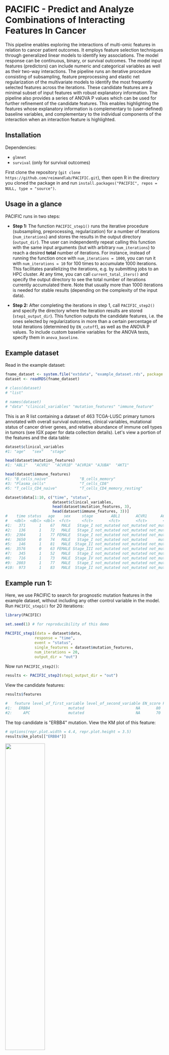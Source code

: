 # PACIFIC - Predict and Analyze Combinations of Interacting Features In Cancer

This pipeline enables exploring the interactions of multi-omic features in relation to cancer patient outcomes. It employs feature selection techniques through generalized linear models to identify key associations. The model response can be continuous, binary, or survival outcomes. The model input features (predictors) can include numeric and categorical variables as well as their two-way interactions. The pipeline runs an iterative procedure consisting of subsampling, feature preprocessing and elastic net regularization of the multivariate models to identify the most frequently selected features across the iterations. These candidate features are a minimal subset of input features with robust explanatory information. The pipeline also provides a series of ANOVA P values which can be used for further refinement of the candidate features. This enables highlighting the features whose explanatory information is complementary to (user-defined) baseline variables, and complementary to the individual components of the interaction when an interaction feature is highlighted. 

## Installation
Dependencies: 
- `glmnet`
- `survival` (only for survival outcomes)

First clone the repository (`git clone https://github.com/reimandlab/PACIFIC.git`), then open R in the directory you cloned the package in and run `install.packages("PACIFIC", repos = NULL, type = "source")`.

## Usage in a glance
PACIFIC runs in two steps: 

* **Step 1:** The function `PACIFIC_step1()` runs the iterative procedure (subsampling, preprocessing, regularization) for a number of iterations (`num_iterations`) and stores the results in the output directory (`output_dir`). The user can independently repeat calling this function with the same input arguments (but with arbitrary `num_iterations`) to reach a desired **total** number of iterations. For instance, instead of running the function once with `num_iterations = 1000`, you can run it with `num_iterations = 10` for 100 times to accumulate 1000 iterations. This facilitates parallelizing the iterations, e.g. by submitting jobs to an HPC cluster. At any time, you can call `current_total_iters()` and specify the output directory to see the total number of iterations currently accumulated there. Note that usually more than 1000 iterations is needed for stable results (depending on the complexity of the input data).

* **Step 2:**  After completing the iterations in step 1, call `PACIFIC_step2()` and specify the directory where the iteration results are stored (`step1_output_dir`). This function outputs the candidate features, i.e. the ones selected by regularizations in more than a certain percentage of total iterations (determined by `EN_cutoff`), as well as the ANOVA P values. To include custom baseline variables for the ANOVA tests, specify them in `anova_baseline`.

## Example dataset
Read in the example dataset:
```R
fname_dataset <- system.file("extdata", "example_dataset.rds", package = "PACIFIC")
dataset <- readRDS(fname_dataset)

# class(dataset)
# "list"

# names(dataset)
# "data" "clinical_variables" "mutation_features" "immune_feature"
```
This is an R list containing a dataset of 463 TCGA-LUSC primary tumors annotated with overall survival outcomes, clinical variables, mutational status of cancer driver genes, and relative abundance of immune cell types in tumors (see IGX paper for data collection details). Let's view a portion of the features and the data table:
```R
dataset$clinical_variables
#1: "age"   "sex"   "stage"

head(dataset$mutation_features)
#1: "ABL1"   "ACVR1"  "ACVR1B" "ACVR2A" "AJUBA"  "AKT1"

head(dataset$immune_features)
#1: "B_cells_naive"              "B_cells_memory"
#3: "Plasma_cells"               "T_cells_CD8"
#5: "T_cells_CD4_naive"          "T_cells_CD4_memory_resting"

dataset$data[1:10, c("time", "status", 
                     dataset$clinical_variables, 
                     head(dataset$mutation_features, 3), 
                     head(dataset$immune_features, 3))]
#    time status   age    sex     stage        ABL1       ACVR1      ACVR1B B_cells_naive B_cells_memory Plasma_cells
#   <dbl>  <dbl> <dbl>  <fct>     <fct>       <fct>       <fct>       <fct>         <dbl>          <dbl>        <dbl>
#1:   371      1    67   MALE   Stage_I not_mutated not_mutated not_mutated   0.080421249     0.00000000   0.26404279
#2:   136      1    72   MALE   Stage_I not_mutated not_mutated not_mutated   0.044900022     0.01379474   0.10389209
#3:  2304      1    77 FEMALE   Stage_I not_mutated not_mutated not_mutated   0.061837118     0.00000000   0.01028084
#4:  3650      0    74   MALE   Stage_I not_mutated not_mutated     mutated   0.071255668     0.00000000   0.04098218
#5:   146      1    81   MALE  Stage_II not_mutated not_mutated not_mutated   0.072445522     0.00000000   0.07996814
#6:  3576      0    63 FEMALE Stage_III not_mutated not_mutated not_mutated   0.035232228     0.00000000   0.04845400
#7:   345      1    52   MALE   Stage_I not_mutated not_mutated not_mutated   0.002546043     0.01249645   0.03672128
#8:   716      1    73   MALE  Stage_IV not_mutated not_mutated not_mutated   0.153676877     0.00000000   0.03513933
#9:  2803      1    77   MALE   Stage_I not_mutated not_mutated not_mutated   0.076106437     0.00000000   0.03096591
#10:  973      1    83   MALE  Stage_II not_mutated not_mutated not_mutated   0.003390769     0.02346645   0.01971920
```

## Example run 1:
Here, we use PACIFIC to search for prognostic mutation features in the example dataset, without including any other control variable in the model. Run `PACIFIC_step1()` for 20 iterations:
```R
library(PACIFIC)

set.seed(1) # for reproducibility of this demo

PACIFIC_step1(data = dataset$data,
             response = "time",
             event = "status",
             single_features = dataset$mutation_features,
             num_iterations = 20,
             output_dir = "out")
```
Now run `PACIFIC_step2()`:
```R
results <- PACIFIC_step2(step1_output_dir = "out")
```
View the candidate features:
```R
results$features

#   feature level_of_first_variable level_of_second_variable EN_score P_ANOVA_of_feature P_ANOVA_of_feature_controlled_for_first_variable P_ANOVA_of_feature_controlled_for_second_variable P_ANOVA_of_feature_controlled_for_both_variables P_ANOVA_of_first_variable P_ANOVA_of_second_variable
#1:   ERBB4                 mutated                       NA       80         0.01654919                                               NA                                                NA                                               NA                        NA                         NA
#2:     APC                 mutated                       NA       70         0.03917444                                               NA                                                NA                                               NA                        NA                         NA
```

The top candidate is "ERBB4" mutation. View the KM plot of this feature:
```R
# options(repr.plot.width = 4.4, repr.plot.height = 3.5)
results$km_plots[["ERBB4"]]
```
<img src="inst/extdata/km1.jpg" width="50%">

## Example run 2:
Let's see the more complex aspects of PACIFIC. Here, using the example dataset, we are interested in finding prognostic interactions between mutation and immune features while controlling for the effect of baseline clinical variables. This problem is formulated in the IGX paper based on the following design choices:
* Assign clinical variables to `single_features`.
* Assign all two-way combinations of mutation and immune features to `interaction_features`.
* Work with median-dichotomized (higher or lower than median) values of immune features (rather than their numeric values). Therefore, assign immune features to `features_to_discretize`. Use default `discretization_method = "median"`.
* As both of the high/low states are plausible for the immune features, let the pipeline determine the optimum levels for each immune feature in the potential interactions with mutation features. Therefore, assign the immune features to `features_with_flexible_direction`.
* Mutation features are factors with "not_mutated" as first level which is by default fixed to their reference level.
* Avoid prefiltering of the clinical variables inside the iterations to make sure that their effects are controlled for in all regularized CoxPH models. Therefore, assign clinical features to both `features_to_skip_sparsity_prefiltering` and `features_to_skip_survival_prefiltering`.
  
Run `PACIFIC_step1()` with the above parameters for 3 iterations, and repeat the call for 5 times, yielding in a total of 15 iterations all stored in a specified `output_dir`. Note that usually more than 1000 iterations is needed for stable results (i.e. reproducible `EN_score` obtained in step 2), depending on the complexity of the input data.
```R
library(PACIFIC)

set.seed(1) # for reproducibility of this demo

for(i in 1:5){
    PACIFIC_step1(data = dataset$data,
                  response = "time",
                  event = "status",
                  single_features = dataset$clinical_variables,
		  interaction_features = list(dataset$mutation_features,
                                              dataset$immune_features),
		  features_to_discretize = dataset$immune_features,
		  features_with_flexible_direction = dataset$immune_features,
		  features_to_skip_sparsity_prefiltering = dataset$clinical_variables,
		  features_to_skip_univariate_association_prefiltering = dataset$clinical_variables,
		  num_iterations = 3, 
		  output_dir = "out", 
		  verbose = TRUE)
}

# ----------------------------------------------------
# call PACIFIC_step1:
# preprocessing ... 14.18098 secs 
# iteration 1/3 : 27 features selected by Elastic net. 2.674277 secs 
# iteration 2/3 : No feature selected by Elastic net. 2.800196 secs 
# iteration 3/3 : 12 features selected by Elastic net. 3.109186 secs 
# save the results in: path/to/out
# elapsed time: 22.78648 secs 
# ----------------------------------------------------
# call PACIFIC_step1:
# preprocessing ... 18.95363 secs 
# iteration 1/3 : 24 features selected by Elastic net. 2.926076 secs 
# iteration 2/3 : No feature selected by Elastic net. 2.509057 secs 
# iteration 3/3 : 13 features selected by Elastic net. 2.941139 secs 
# save the results in: path/to/out
# elapsed time: 27.35026 secs 
# ----------------------------------------------------
# call PACIFIC_step1:
# preprocessing ... 18.68423 secs 
# iteration 1/3 : 34 features selected by Elastic net. 2.991087 secs 
# iteration 2/3 : 28 features selected by Elastic net. 2.560865 secs 
# iteration 3/3 : 6 features selected by Elastic net. 2.729803 secs 
# save the results in: path/to/out
# elapsed time: 26.98579 secs 
# ----------------------------------------------------
# call PACIFIC_step1:
# preprocessing ... 19.10262 secs 
# iteration 1/3 : 33 features selected by Elastic net. 2.649518 secs 
# iteration 2/3 : 28 features selected by Elastic net. 2.678333 secs 
# iteration 3/3 : 28 features selected by Elastic net. 3.125965 secs 
# save the results in: path/to/out
# elapsed time: 27.57621 secs 
# ----------------------------------------------------
# call PACIFIC_step1:
# preprocessing ... 21.04174 secs 
# iteration 1/3 : 35 features selected by Elastic net. 3.067441 secs 
# iteration 2/3 : 27 features selected by Elastic net. 2.744998 secs 
# iteration 3/3 : 24 features selected by Elastic net. 2.726398 secs 
# save the results in: path/to/out
# elapsed time: 29.6028 secs 
```
```R
current_total_iters(dir = "out")

# Total iterations currently accumulated in "out" = 15
```
Now run `PACIFIC_step2()` with assigning the clinical features to the baseline variables for ANOVA tests:
```R
results <- PACIFIC_step2(step1_output_dir = 'out',
                         anova_baseline = dataset$clinical_variables)
```
View the candidate features:
```R
results$features

#                       feature level_of_first_variable      level_of_second_variable EN_score P_ANOVA_of_feature P_ANOVA_of_feature_controlled_for_first_variable P_ANOVA_of_feature_controlled_for_second_variable P_ANOVA_of_feature_controlled_for_both_variables P_ANOVA_of_first_variable P_ANOVA_of_second_variable
#1:             KMT2D*Monocytes                 mutated            higher_than_median 86.66667       0.0004387153                                     0.0002226526                                       0.001773958                                      0.001535063                 0.3606967                 0.07902884
#2:                       stage               Stage_III                          <NA> 73.33333       0.0119315703                                               NA                                                NA                                               NA                        NA                         NA
#3:                       stage                Stage_IV                          <NA> 73.33333       0.0250951328                                               NA                                                NA                                               NA                        NA                         NA
#4: DMD*Dendritic_cells_resting                 mutated lower_than_or_equal_to_median 73.33333       0.0038387733                                     0.0107382147                                       0.004068671                                      0.012164414                 0.1582959                 0.69080775
#5:          CDKN2A*T_cells_CD8                 mutated lower_than_or_equal_to_median 60.00000       0.0659434636                                     0.1744545811                                       0.096514456                                      0.295044751                 0.2137792                 0.36907611
#6:              TP53*Monocytes                 mutated lower_than_or_equal_to_median 60.00000       0.0103065474                                     0.0337056835                                       0.047693554                                      0.121954591                 0.1398141                 0.07902884
#7:    KMT2D*Mast_cells_resting                 mutated            higher_than_median 60.00000       0.0672526071                                     0.1082488038                                       0.033816773                                      0.037360851                 0.3606967                 0.53182877
```
The top candidate is "KMT2D*Monocytes" which is an "interaction feature". View the KM plots of this feature and the individual components of the interaction:
```R
# options(repr.plot.width = 9, repr.plot.height = 3.5)
results$km_plots[["KMT2D*Monocytes"]]
```
<img src="inst/extdata/km2.jpg" width="100%">


## Arguments 
#### `PACIFIC_step1()`
* `data`: A data.frame (or an extension of data.framethe, e.g. data.table). The table of input data with rows for samples and columns for features and variables.
* `response`: Name of the column in `data` which contains the response values.
* `event`: Name of the column in `data` which contains the event status values for survival outcomes. This column must contain only 0 and 1. Default is `NA`.
* `single_features`: (*for input features*) Vector of "single features". Default is `NA` (for no single feature).
* `interaction_features`: (*for input features*) Explicit or list-based specification of "interaction features". Explicit: a vector of the form `c("A*B", "C*D", ...)`. List-based: list of two vectors of single components for all two-way combinations as interaction features. Default is `NA` (for no interaction feature). Note that `single_features` cannot overlap with any component in `interaction_features`.
* `features_to_discretize`: The subset of input features (being single or component of interaction) to be discretized, i.e. to be converted from numeric to categorical (subject to `discretization_method`). Default is `NA` (for no such feature).
* `discretization_method`: The method for discretization. Either `"median"` (for median dichotomization), or a `function` designed to get a numeric vector as input and return a factor vector (of the same length) as output. Default is `"median"`.
* `features_with_flexible_direction`: The subset of input features (being single or component of interaction) to be allowed to have flexible direction. Applicable only to either factor variables, or numeric variables in `features_to_discretize`. This means that the *reference level* of these variables are to be determined by the pipeline in order to optimize the associations with survival. Default is `NA` (for no such feature).
* `features_to_skip_sparsity_prefiltering`: The subset of input features (being single only) to be skipped for prefiltering by sparsity (within iterations). Default is `NA` (for no such feature).
* `features_to_skip_survival_prefiltering`: The subset of input features (being single only) to be skipped for prefiltering by weak survival association (within iterations) . Default is `NA` (for no such feature).
* `sparsity_criterion`: The criterion used for detecting sparse features in prefiltering by sparsity (within iterations). Applicable to features which involve factor(s). It should be a string of the form `"X_percent"` or `"X_absolute"` (where `X` is a number), meaning that the cutoff for the minimum size of the feature is either `X` percent of the size of the input data (within the iteration) or is just `X`, respectively. Default is `"5_percent"`.
* `wald_p_cutoff`: Cutoff for the Wald P values of univariate CoxPH models used for prefiltering by weak survival association. Default is `0.1`.
* `subsampling_ratio`: The ratio used for subsampling `data` to make the input data for each iteration. Note that the ratio of events (% samples with status=1) in `data` is maintained in the subsamplings. Default is `0.8`.
* `num_iterations`: Number of iterations to run. Default is `10`.
* `output_dir`: The directory to store the results of iterations.
* `verbose`: whether to print progress messages. Default is `FALSE`.

#### `PACIFIC_step2()`
* `step1_output_dir`: The directory where the iteration results (in step 1) are stored.
* `EN_cutoff`: Cutoff for candidate features (based on percentage of the total iterations). Default is `50`.
* `anova_baseline`: The baseline variables used for ANOVA tests. Default is `NA` (for no baseline variable).
* `plot_km`: Whether to generate KM plots of candidate features. Default is `FALSE`.

#### Notes
- The default reference level of a factor feature is its first level and this remains fixed throughout the pipeline, unless the it is assigned to "features_with_flexible_direction".
- If a feature is of type `character`, the pipeline automatically converts it to factor by the function `factor()`. If a specific (fixed) reference level for a feature is expected, the user must already set it to factor with the desired reference level (in the input data).
- Note that when no feature is assigned to baseline variables for ANOVA (i.e. `anova_baseline = NA`), the "P_ANOVA_of_feature", "P_ANOVA_of_first_variable", and "P_ANOVA_of_second_variable" are equivalent to P value of the univariate coxph model corresponding to the feature/variable (likelihood ratio test).
